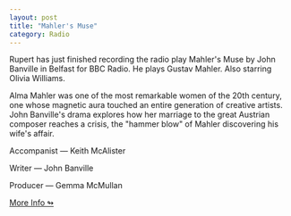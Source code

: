 ```yaml
---
layout: post
title: "Mahler's Muse"
category: Radio
---
```

Rupert has just finished recording the radio play Mahler's Muse by John Banville in Belfast for BBC Radio. He plays Gustav Mahler. Also starring Olivia Williams.

Alma Mahler was one of the most remarkable women of the 20th century, one whose magnetic aura touched an entire generation of creative artists. John Banville's drama explores how her marriage to the great Austrian composer reaches a crisis, the "hammer blow" of Mahler discovering his wife's affair.

Accompanist — Keith McAlister

Writer — John Banville

Producer — Gemma McMullan

[More Info ↬](https://www.bbc.co.uk/programmes/b09h361j)
